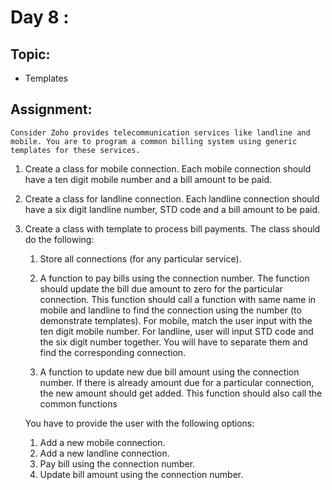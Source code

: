 # Day 8 :
## Topic:
* Templates
## Assignment:
    Consider Zoho provides telecommunication services like landline and mobile. You are to program a common billing system using generic templates for these services. 
1. Create a class for mobile connection. Each mobile connection should have a ten digit mobile number and a bill amount to be paid. 
2. Create a class for landline connection. Each landline connection should have a six digit landline number, STD code and a bill amount to be paid. 
3. Create a class with template to process bill payments. The class should do the following:
    1. Store all connections (for any particular service). 

    2. A function to pay bills using the connection 
    number. The function should update the bill due amount to zero for the particular connection. This function should call a function with same name in mobile and landline to find the connection using the number (to demonstrate templates). For mobile, match the user input with the ten digit mobile number. For landline, user will input STD code and the six digit number together. You will have to separate them and find the corresponding connection.
    
    3. A function to update new due bill amount using the connection number. If there is already amount due for a particular connection, the new amount should get added. This function should also call the common functions

    You have to provide the user with the following options:
    1. Add a new mobile connection.
    2. Add a new landline connection.
    3. Pay bill using the connection number.
    4. Update bill amount using the connection number.
